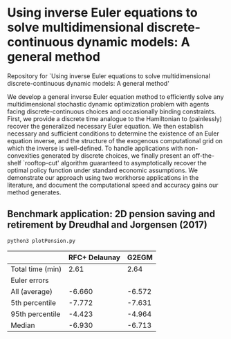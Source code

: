 # Using inverse Euler equations to solve multidimensional discrete-continuous dynamic models: A general method
Repository for `Using inverse Euler equations to solve multidimensional discrete-continuous dynamic models: A general method'

We develop a general inverse Euler equation method to efficiently solve any multidimensional stochastic dynamic optimization problem with agents facing discrete-continuous choices and occasionally binding constraints. First, we provide a discrete time analogue to the Hamiltonian to (painlessly) recover the generalized necessary Euler equation. We then establish necessary and sufficient conditions to determine the existence of an Euler equation inverse, and the structure of the exogenous computational grid on which the inverse is well-defined. To handle applications with non-convexities generated by discrete choices, we finally present an off-the-shelf `rooftop-cut' algorithm guaranteed to asymptotically recover the optimal policy function under standard economic assumptions. We demonstrate our approach using two workhorse applications in the literature, and document the computational speed and accuracy gains our method generates.
## Benchmark application: 2D pension saving and retirement by Dreudhal and Jorgensen (2017)

```
python3 plotPension.py
``` 

<center>

|                   | RFC+ Delaunay | G2EGM |
|-------------------|---------------|-------|
| Total time (min)  | 2.61          | 2.64  |
| Euler errors      |               |       |
| All (average)     | -6.660        |-6.572 |
| 5th percentile    | -7.772        | -7.631|
| 95th percentile   | -4.423        | -4.964|
| Median            | -6.930        | -6.713|

</center>
